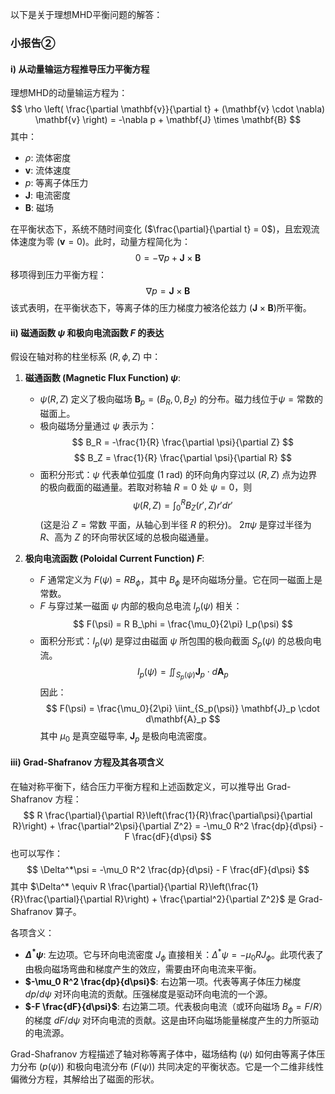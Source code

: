 以下是关于理想MHD平衡问题的解答：

### 小报告②

#### i) 从动量输运方程推导压力平衡方程

理想MHD的动量输运方程为：
$$ \rho \left( \frac{\partial \mathbf{v}}{\partial t} + (\mathbf{v} \cdot \nabla) \mathbf{v} \right) = -\nabla p + \mathbf{J} \times \mathbf{B} $$
其中：
*   $\rho$: 流体密度
*   $\mathbf{v}$: 流体速度
*   $p$: 等离子体压力
*   $\mathbf{J}$: 电流密度
*   $\mathbf{B}$: 磁场

在平衡状态下，系统不随时间变化 ($\frac{\partial}{\partial t} = 0$)，且宏观流体速度为零 ($\mathbf{v} = 0$)。此时，动量方程简化为：
$$ 0 = -\nabla p + \mathbf{J} \times \mathbf{B} $$
移项得到压力平衡方程：
$$ \nabla p = \mathbf{J} \times \mathbf{B} $$
该式表明，在平衡状态下，等离子体的压力梯度力被洛伦兹力 ($\mathbf{J} \times \mathbf{B}$)所平衡。

#### ii) 磁通函数 $\psi$ 和极向电流函数 $F$ 的表达

假设在轴对称的柱坐标系 $(R, \phi, Z)$ 中：

1.  **磁通函数 (Magnetic Flux Function) $\psi$**:
    *   $\psi(R,Z)$ 定义了极向磁场 $\mathbf{B}_p = (B_R, 0, B_Z)$ 的分布。磁力线位于$\psi = \text{常数}$的磁面上。
    *   极向磁场分量通过 $\psi$ 表示为：
        $$ B_R = -\frac{1}{R} \frac{\partial \psi}{\partial Z} $$
        $$ B_Z = \frac{1}{R} \frac{\partial \psi}{\partial R} $$
    *   面积分形式：$\psi$ 代表单位弧度 $(1 \text{ rad})$ 的环向角内穿过以 $(R,Z)$ 点为边界的极向截面的磁通量。若取对称轴 $R=0$ 处 $\psi=0$，则
        $$ \psi(R,Z) = \int_0^R B_Z(r', Z) r' dr' $$
        (这是沿 $Z=\text{常数}$ 平面，从轴心到半径 $R$ 的积分)。
        $2\pi\psi$ 是穿过半径为 $R$、高为 $Z$ 的环向带状区域的总极向磁通量。

2.  **极向电流函数 (Poloidal Current Function) $F$**:
    *   $F$ 通常定义为 $F(\psi) = R B_\phi$，其中 $B_\phi$ 是环向磁场分量。它在同一磁面上是常数。
    *   $F$ 与穿过某一磁面 $\psi$ 内部的极向总电流 $I_p(\psi)$ 相关：
        $$ F(\psi) = R B_\phi = \frac{\mu_0}{2\pi} I_p(\psi) $$
    *   面积分形式：$I_p(\psi)$ 是穿过由磁面 $\psi$ 所包围的极向截面 $S_p(\psi)$ 的总极向电流。
        $$ I_p(\psi) = \iint_{S_p(\psi)} \mathbf{J}_p \cdot d\mathbf{A}_p $$
        因此：
        $$ F(\psi) = \frac{\mu_0}{2\pi} \iint_{S_p(\psi)} \mathbf{J}_p \cdot d\mathbf{A}_p $$
        其中 $\mu_0$ 是真空磁导率, $\mathbf{J}_p$ 是极向电流密度。

#### iii) Grad-Shafranov 方程及其各项含义

在轴对称平衡下，结合压力平衡方程和上述函数定义，可以推导出 Grad-Shafranov 方程：
$$ R \frac{\partial}{\partial R}\left(\frac{1}{R}\frac{\partial\psi}{\partial R}\right) + \frac{\partial^2\psi}{\partial Z^2} = -\mu_0 R^2 \frac{dp}{d\psi} - F \frac{dF}{d\psi} $$
也可以写作：
$$ \Delta^*\psi = -\mu_0 R^2 \frac{dp}{d\psi} - F \frac{dF}{d\psi} $$
其中 $\Delta^* \equiv R \frac{\partial}{\partial R}\left(\frac{1}{R}\frac{\partial}{\partial R}\right) + \frac{\partial^2}{\partial Z^2}$ 是 Grad-Shafranov 算子。

各项含义：
*   **$\Delta^*\psi$**: 左边项。它与环向电流密度 $J_\phi$ 直接相关：$\Delta^*\psi = -\mu_0 R J_\phi$。此项代表了由极向磁场弯曲和梯度产生的效应，需要由环向电流来平衡。
*   **$-\mu_0 R^2 \frac{dp}{d\psi}$**: 右边第一项。代表等离子体压力梯度 $dp/d\psi$ 对环向电流的贡献。压强梯度是驱动环向电流的一个源。
*   **$-F \frac{dF}{d\psi}$**: 右边第二项。代表极向电流（或环向磁场 $B_\phi = F/R$）的梯度 $dF/d\psi$ 对环向电流的贡献。这是由环向磁场能量梯度产生的力所驱动的电流源。

Grad-Shafranov 方程描述了轴对称等离子体中，磁场结构 ($\psi$) 如何由等离子体压力分布 ($p(\psi)$) 和极向电流分布 ($F(\psi)$) 共同决定的平衡状态。它是一个二维非线性偏微分方程，其解给出了磁面的形状。